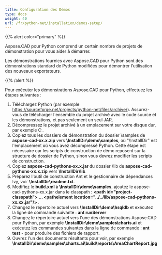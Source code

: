 ```yaml
---
title: Configuration des Démos
type: docs
weight: 40
url: /fr/python-net/installation/demos-setup/
---
```


{{% alert color="primary" %}}

Aspose.CAD pour Python comprend un certain nombre de projets de démonstration pour vous aider à démarrer.

Les démonstrations fournies avec Aspose.CAD pour Python sont des démonstrations standard de Python modifiées pour démontrer l'utilisation des nouveaux exportateurs.

{{% /alert %}}

Pour exécuter les démonstrations Aspose.CAD pour Python, effectuez les étapes suivantes :

1. Téléchargez Python (par exemple https://sourceforge.net/projects/python-net/files/archive/). Assurez-vous de télécharger l'ensemble du projet archivé avec le code source et les démonstrations, et pas seulement un seul JAR.
1. Décompressez le projet archivé à un emplacement sur votre disque dur, par exemple C:\.
1. Copiez tous les dossiers de démonstration du dossier \samples de **aspose-cad-xx.x.zip** vers **\InstallDir\demo\samples**, où "\InstallDir" est l'emplacement où vous avez décompressé Python. Cette étape est nécessaire car les scripts de construction de démo reposent sur la structure de dossier de Python, sinon vous devrez modifier les scripts de construction.
1. Copiez **aspose-cad-pythons-xx.x.jar** du dossier \lib de **aspose-cad-pythons-xx.x.zip** vers **\InstallDir\lib**.
1. Préparez l'outil de construction Ant et le gestionnaire de dépendances Ivy, voir **\InstallDir\readme.txt**.
1. Modifiez le **build.xml** à **\InstallDir\demo\samples**, ajoutez le aspose-cad-pythons-xx.x.jar dans le classpath :
   **\<path id="project-classpath"> ... \<pathelement location="../../lib/aspose-cad-pythons-xx.xx.jar"/> </path>**.
1. Changez le répertoire actuel vers **\InstallDir\demo\hsqldb** et exécutez la ligne de commande suivante :
   **ant runServer**
1. Changez le répertoire actuel vers l'une des démonstrations Aspose.CAD pour Python, par exemple **\InstallDir\demo\samples\charts.ai** et exécutez les commandes suivantes dans la ligne de commande :
   **ant test** - pour produire des fichiers de rapport.
1. Ouvrez l'un des documents résultants pour voir, par exemple **\InstallDir\demo\samples\charts.ai\build\reports\AreaChartReport.jpg**.
